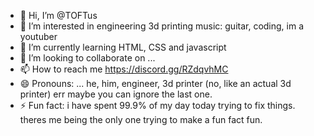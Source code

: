 - 👋 Hi, I’m @TOFTus
- 👀 I’m interested in engineering 3d printing music: guitar, coding, im a youtuber
- 🌱 I’m currently learning HTML, CSS and javascript
- 💞️ I’m looking to collaborate on ...
- 📫 How to reach me https://discord.gg/RZdqvhMC
- 😄 Pronouns: ... he, him, engineer, 3d printer (no, like an actual 3d printer) err maybe you can ignore the last one.
- ⚡ Fun fact: i have spent 99.9% of my day today trying to fix things. theres me being the only one trying to make a fun fact fun.

<!---
TOFTus/TOFTus is a ✨ special ✨ repository because its `README.md` (this file) appears on your GitHub profile.
You can click the Preview link to take a look at your changes.
--->
